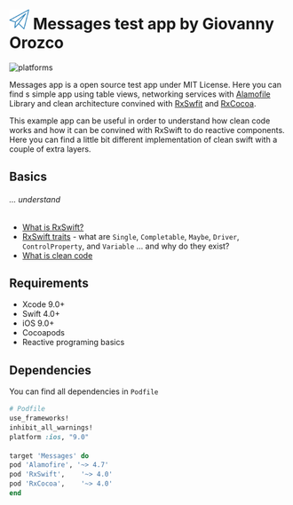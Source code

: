 <img src="assets/messages-icon.png" alt="Messages 2018" width="36" height="36"> Messages test app by Giovanny Orozco
======================================

 ![platforms](https://img.shields.io/badge/platforms-iOS%20%7C%20macOS%20%7C%20tvOS%20%7C%20watchOS%20%7C%20Linux-333333.svg)
 
Messages app is a open source test app under MIT License. Here you can find s simple app using table views, networking services with [Alamofile](https://cocoapods.org/pods/Alamofire) Library and clean architecture convined with [RxSwfit](https://cocoapods.org/pods/RxSwift) and [RxCocoa](https://cocoapods.org/pods/RxCocoa).  

This example app can be useful in order to understand how clean code works and how it can be convined with RxSwift to do reactive components. Here you can find a little bit different implementation of clean swift with a couple of extra layers.

## Basics

###### ... understand

* [What is RxSwift?](https://github.com/ReactiveX/RxSwift/blob/master/Documentation/GettingStarted.md)
* [RxSwift traits](Documentation/Traits.md) - what are `Single`, `Completable`, `Maybe`, `Driver`, `ControlProperty`, and `Variable` ... and why do they exist?
* [What is clean code](https://clean-swift.com/clean-swift-ios-architecture/)


## Requirements

* Xcode 9.0+
* Swift 4.0+
* iOS 9.0+
* Cocoapods
* Reactive programing basics

## Dependencies

You can find all dependencies in `Podfile` 

```ruby
# Podfile
use_frameworks!
inhibit_all_warnings!
platform :ios, "9.0"

target 'Messages' do
pod 'Alamofire', '~> 4.7'
pod 'RxSwift',    '~> 4.0'
pod 'RxCocoa',    '~> 4.0'
end
```
